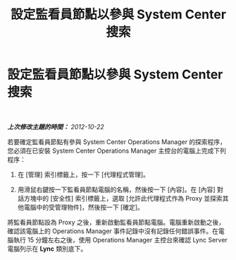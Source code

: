 ﻿---
title: 設定監看員節點以參與 System Center 搜索
TOCTitle: 設定監看員節點以參與 System Center 搜索
ms:assetid: 15c5dcfd-603b-47ea-af1b-8714c2ec08af
ms:mtpsurl: https://technet.microsoft.com/zh-tw/library/JJ204704(v=OCS.15)
ms:contentKeyID: 49290198
ms.date: 08/10/2015
mtps_version: v=OCS.15
ms.translationtype: HT
---

# 設定監看員節點以參與 System Center 搜索

 

_**上次修改主題的時間：** 2012-10-22_

若要確定監看員節點有參與 System Center Operations Manager 的探索程序，您必須在已安裝 System Center Operations Manager 主控台的電腦上完成下列程序：

1.  在 \[管理\] 索引標籤上，按一下 \[代理程式管理\]。

2.  用滑鼠右鍵按一下監看員節點電腦的名稱，然後按一下 \[內容\]。在 \[內容\] 對話方塊中的 \[安全性\] 索引標籤上，選取 \[允許此代理程式作為 Proxy 並探索其他電腦中的受管理物件\]，然後按一下 \[確定\]。

將監看員節點設為 Proxy 之後，重新啟動監看員節點電腦。電腦重新啟動之後，確認該電腦上的 Operations Manager 事件記錄中沒有記錄任何錯誤事件。在電腦執行 15 分鐘左右之後，使用 Operations Manager 主控台來確認 Lync Server 電腦列示在 **Lync** 類別底下。

